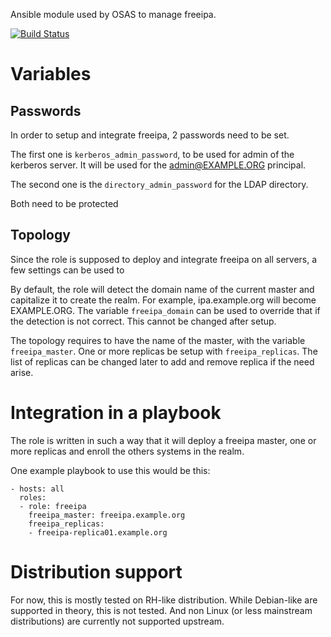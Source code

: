Ansible module used by OSAS to manage freeipa.

[![Build Status](https://travis-ci.org/OSAS/ansible-role-freeipa.svg?branch=master)](https://travis-ci.org/OSAS/ansible-role-httpd)


# Variables

## Passwords

In order to setup and integrate freeipa,  2 passwords need to be set.

The first one is `kerberos_admin_password`, to be used for admin of the kerberos server.
It will be used for the admin@EXAMPLE.ORG principal.

The second one is the `directory_admin_password` for the LDAP directory.

Both need to be protected

## Topology

Since the role is supposed to deploy and integrate freeipa on all servers,
a few settings can be used to 

By default, the role will detect the domain name of the current master 
and capitalize it to create the realm. For example, ipa.example.org will 
become EXAMPLE.ORG. The variable `freeipa_domain` can be used to override that
if the detection is not correct. This cannot be changed after setup.

The topology requires to have the name of the master, with the variable
`freeipa_master`. One or more replicas be setup with `freeipa_replicas`. The list
of replicas can be changed later to add and remove replica if the need arise.

# Integration in a playbook

The role is written in such a way that it will deploy a freeipa master, one or more replicas and
enroll the others systems in the realm.

One example playbook to use this would be this:

```
- hosts: all
  roles:
  - role: freeipa
    freeipa_master: freeipa.example.org
    freeipa_replicas:
    - freeipa-replica01.example.org
```

# Distribution support

For now, this is mostly tested on RH-like distribution. While Debian-like are supported in theory, this 
is not tested. And non Linux (or less mainstream distributions) are currently not supported upstream.
